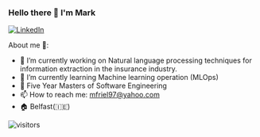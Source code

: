 
### Hello there 👋 I'm Mark

<p> <a href="https://www.linkedin.com/in/mark-friel-41039a142/" target="_blank"><img alt="LinkedIn" src="https://img.shields.io/badge/linkedin-%230077B5.svg?&style=for-the-badge&logo=linkedin&logoColor=white" /></a>  
</p>


About me 🔎:

- 🔭 I’m currently working on Natural language processing techniques for information extraction in the insurance industry.
- 🌱 I’m currently learning Machine learning operation (MLOps)
- 📜 Five Year Masters of Software Engineering
- 📫 How to reach me: mfriel97@yahoo.com
- 🏠 Belfast(🇮🇪)


![visitors](https://visitor-badge.glitch.me/badge?page_id=markFriel.count_visitors)

